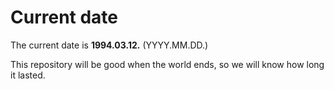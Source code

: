 # Current date

The current date is **1994.03.12.** (YYYY.MM.DD.)

This repository will be good when the world ends, so we will know how long it lasted.